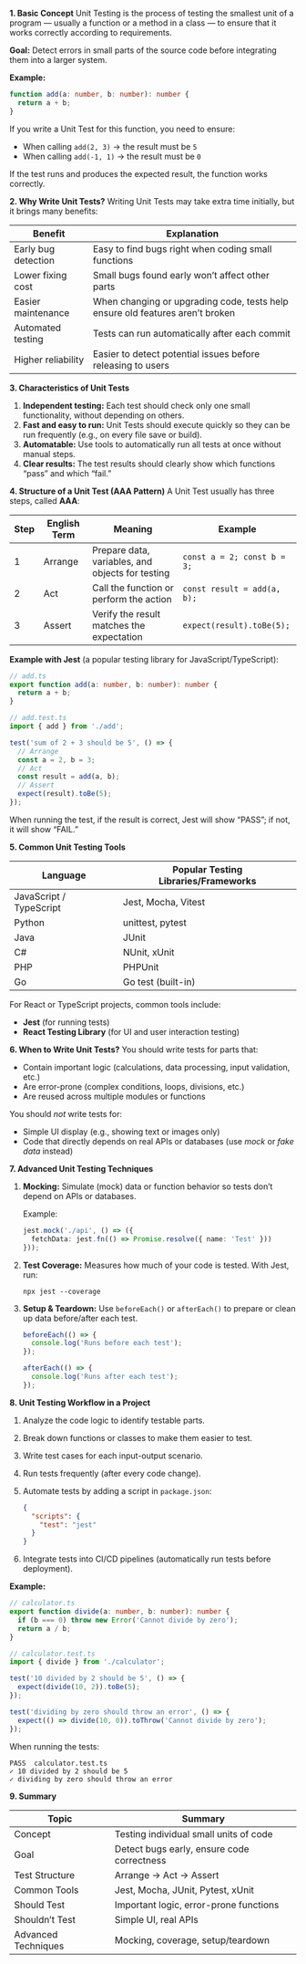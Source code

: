 **1. Basic Concept**
Unit Testing is the process of testing the smallest unit of a program — usually a function or a method in a class — to ensure that it works correctly according to requirements.

**Goal:**
Detect errors in small parts of the source code before integrating them into a larger system.

**Example:**

```ts
function add(a: number, b: number): number {
  return a + b;
}
```

If you write a Unit Test for this function, you need to ensure:

* When calling `add(2, 3)` → the result must be `5`
* When calling `add(-1, 1)` → the result must be `0`

If the test runs and produces the expected result, the function works correctly.

**2. Why Write Unit Tests?**
Writing Unit Tests may take extra time initially, but it brings many benefits:

| Benefit             | Explanation                                                                   |
| ------------------- | ----------------------------------------------------------------------------- |
| Early bug detection | Easy to find bugs right when coding small functions                           |
| Lower fixing cost   | Small bugs found early won’t affect other parts                               |
| Easier maintenance  | When changing or upgrading code, tests help ensure old features aren’t broken |
| Automated testing   | Tests can run automatically after each commit                                 |
| Higher reliability  | Easier to detect potential issues before releasing to users                   |

**3. Characteristics of Unit Tests**

1. **Independent testing:**
   Each test should check only one small functionality, without depending on others.
2. **Fast and easy to run:**
   Unit Tests should execute quickly so they can be run frequently (e.g., on every file save or build).
3. **Automatable:**
   Use tools to automatically run all tests at once without manual steps.
4. **Clear results:**
   The test results should clearly show which functions “pass” and which “fail.”

**4. Structure of a Unit Test (AAA Pattern)**
A Unit Test usually has three steps, called **AAA**:

| Step | English Term | Meaning                                          | Example                     |
| ---- | ------------ | ------------------------------------------------ | --------------------------- |
| 1    | Arrange      | Prepare data, variables, and objects for testing | `const a = 2; const b = 3;` |
| 2    | Act          | Call the function or perform the action          | `const result = add(a, b);` |
| 3    | Assert       | Verify the result matches the expectation        | `expect(result).toBe(5);`   |

**Example with Jest** (a popular testing library for JavaScript/TypeScript):

```ts
// add.ts
export function add(a: number, b: number): number {
  return a + b;
}

// add.test.ts
import { add } from './add';

test('sum of 2 + 3 should be 5', () => {
  // Arrange
  const a = 2, b = 3;
  // Act
  const result = add(a, b);
  // Assert
  expect(result).toBe(5);
});
```

When running the test, if the result is correct, Jest will show “PASS”; if not, it will show “FAIL.”

**5. Common Unit Testing Tools**

| Language                | Popular Testing Libraries/Frameworks |
| ----------------------- | ------------------------------------ |
| JavaScript / TypeScript | Jest, Mocha, Vitest                  |
| Python                  | unittest, pytest                     |
| Java                    | JUnit                                |
| C#                      | NUnit, xUnit                         |
| PHP                     | PHPUnit                              |
| Go                      | Go test (built-in)                   |

For React or TypeScript projects, common tools include:

* **Jest** (for running tests)
* **React Testing Library** (for UI and user interaction testing)

**6. When to Write Unit Tests?**
You should write tests for parts that:

* Contain important logic (calculations, data processing, input validation, etc.)
* Are error-prone (complex conditions, loops, divisions, etc.)
* Are reused across multiple modules or functions

You should *not* write tests for:

* Simple UI display (e.g., showing text or images only)
* Code that directly depends on real APIs or databases (use *mock* or *fake data* instead)

**7. Advanced Unit Testing Techniques**

1. **Mocking:**
   Simulate (mock) data or function behavior so tests don’t depend on APIs or databases.

   Example:

   ```ts
   jest.mock('./api', () => ({
     fetchData: jest.fn(() => Promise.resolve({ name: 'Test' }))
   }));
   ```

2. **Test Coverage:**
   Measures how much of your code is tested.
   With Jest, run:

   ```
   npx jest --coverage
   ```

3. **Setup & Teardown:**
   Use `beforeEach()` or `afterEach()` to prepare or clean up data before/after each test.

   ```ts
   beforeEach(() => {
     console.log('Runs before each test');
   });

   afterEach(() => {
     console.log('Runs after each test');
   });
   ```

**8. Unit Testing Workflow in a Project**

1. Analyze the code logic to identify testable parts.
2. Break down functions or classes to make them easier to test.
3. Write test cases for each input-output scenario.
4. Run tests frequently (after every code change).
5. Automate tests by adding a script in `package.json`:

   ```json
   {
     "scripts": {
       "test": "jest"
     }
   }
   ```
6. Integrate tests into CI/CD pipelines (automatically run tests before deployment).

**Example:**

```ts
// calculator.ts
export function divide(a: number, b: number): number {
  if (b === 0) throw new Error('Cannot divide by zero');
  return a / b;
}

// calculator.test.ts
import { divide } from './calculator';

test('10 divided by 2 should be 5', () => {
  expect(divide(10, 2)).toBe(5);
});

test('dividing by zero should throw an error', () => {
  expect(() => divide(10, 0)).toThrow('Cannot divide by zero');
});
```

When running the tests:

```
PASS  calculator.test.ts
✓ 10 divided by 2 should be 5
✓ dividing by zero should throw an error
```

**9. Summary**

| Topic               | Summary                                    |
| ------------------- | ------------------------------------------ |
| Concept             | Testing individual small units of code     |
| Goal                | Detect bugs early, ensure code correctness |
| Test Structure      | Arrange → Act → Assert                     |
| Common Tools        | Jest, Mocha, JUnit, Pytest, xUnit          |
| Should Test         | Important logic, error-prone functions     |
| Shouldn’t Test      | Simple UI, real APIs                       |
| Advanced Techniques | Mocking, coverage, setup/teardown          |